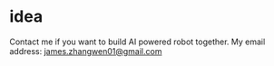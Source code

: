 # idea
Contact me if you want to build AI powered robot together. My email address: james.zhangwen01@gmail.com
